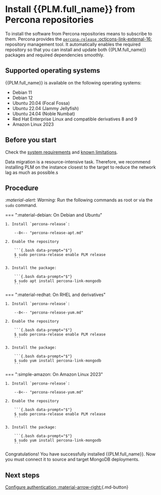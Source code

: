 # Install {{PLM.full_name}} from Percona repositories

To install the software from Percona repositories means to subscribe to them. Percona provides the [`percona-release` :octicons-link-external-16:](https://www.percona.com/doc/percona-repo-config/index.html) repository management tool. It automatically enables the required repository so that you can install and update both {{PLM.full_name}} packages and required dependencies smoothly.

## Supported operating systems

{{PLM.full_name}} is available on the following operating systems:

* Debian 11
* Debian 12
* Ubuntu 20.04 (Focal Fossa)
* Ubuntu 22.04 (Jammy Jellyfish)
* Ubuntu 24.04 (Noble Numbat)
* Red Hat Enterprise Linux and compatible derivatives 8 and 9
* Amazon Linux 2023

## Before you start

Check the [system requirements](../system-requirements.md) and [known limitations](../limitations.md).

Data migration is a resource-intensive task. Therefore, we recommend installing PLM on the instance closest to the target to reduce the network lag as much as possible.s

## Procedure

<i warning>:material-alert: Warning:</i> Run the following commands as root or via the `sudo` command.

=== ":material-debian: On Debian and Ubuntu" 

    1. Install `percona-release`:

        --8<-- "percona-release-apt.md"

    2. Enable the repository    

        ```{.bash data-prompt="$"}
        $ sudo percona-release enable PLM release
        ```

    3. Install the package:

        ```{.bash data-prompt="$"}
        $ sudo apt install percona-link-mongodb
        ```

=== ":material-redhat: On RHEL and derivatives" 

    1. Install `percona-release`:

        --8<-- "percona-release-yum.md"

    2. Enable the repository    

        ```{.bash data-prompt="$"}
        $ sudo percona-release enable PLM release
        ```  

    3. Install the package:

        ```{.bash data-prompt="$"}
        $ sudo yum install percona-link-mongodb
        ``` 

=== ":simple-amazon: On Amazon Linux 2023" 

    1. Install `percona-release`:

        --8<-- "percona-release-yum.md"

    2. Enable the repository    

        ```{.bash data-prompt="$"}
        $ sudo percona-release enable PLM release
        ```  

    3. Install the package:

        ```{.bash data-prompt="$"}
        $ sudo yum install percona-link-mongodb
        ``` 
    
Congratulations! You have successfully installed {{PLM.full_name}}. Now you must connect it to source and target MongoDB deployments.

## Next steps

[Configure authentication :material-arrow-right:](authentication.md){.md-button}
